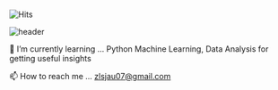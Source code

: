 ####

![Hits](https://hits.seeyoufarm.com/api/count/incr/badge.svg?url=https%3A%2F%2Fgithub.com%2Fdawonko&count_bg=%2391D1F1&title_bg=%23555555&icon=spectrum.svg&icon_color=%23E7E7E7&title=hits&edge_flat=true)   

![header](https://capsule-render.vercel.app/api?type=wave&color=gradient&height=300&section=header&text=Hello👋&%20render&fontSize=90)


🌱 I’m currently learning ...
Python Machine Learning, Data Analysis for getting useful insights

📫 How to reach me ...
zlsjau07@gmail.com


<!--
**dawonko/dawonko** is a ✨ _special_ ✨ repository because its `README.md` (this file) appears on your GitHub profile.

Here are some ideas to get you started:

- 🔭 I’m currently working on ...

- 👯 I’m looking to collaborate on ...
- 🤔 I’m looking for help with ...
- 💬 Ask me about ...
- 
- 😄 Pronouns: ...
- ⚡ Fun fact: ...
-->
